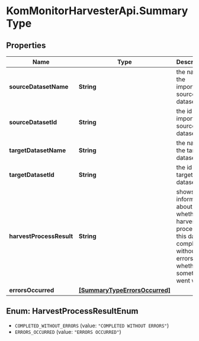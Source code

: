 # KomMonitorHarvesterApi.SummaryType

## Properties
Name | Type | Description | Notes
------------ | ------------- | ------------- | -------------
**sourceDatasetName** | **String** | the name of the imported  source dataset. | [optional] 
**sourceDatasetId** | **String** | the id of the imported  source dataset. | [optional] 
**targetDatasetName** | **String** | the name of the target dataset. | [optional] 
**targetDatasetId** | **String** | the id of the target dataset. | [optional] 
**harvestProcessResult** | **String** | shows information about whether the harvest process of this dataset completed without errors or whether something went wrong | [optional] 
**errorsOccurred** | [**[SummaryTypeErrorsOccurred]**](SummaryTypeErrorsOccurred.md) |  | [optional] 

<a name="HarvestProcessResultEnum"></a>
## Enum: HarvestProcessResultEnum

* `COMPLETED_WITHOUT_ERRORS` (value: `"COMPLETED WITHOUT ERRORS"`)
* `ERRORS_OCCURRED` (value: `"ERRORS OCCURRED"`)

